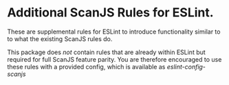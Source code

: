 # Additional ScanJS Rules for ESLint.

These are supplemental rules for ESLint to introduce functionality similar to
to what the existing ScanJS rules do.

This package does *not* contain rules that are already within ESLint but 
required for full ScanJS feature parity. You are therefore encouraged to use 
these rules with a provided config, which is available
as *eslint-config-scanjs*



